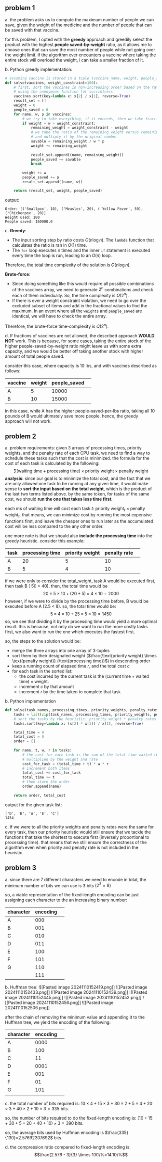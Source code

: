 ## problem 1
a. 
the problem asks us to compute the maximum number of people we can save, given the weight of the medicine and the number of people that can be saved with that vaccine.

for this problem, I opted with the **greedy** approach and greedily select the product with the highest **people saved-by-weight** ratio, as it allows me to choose ones that can save the most number of people w[]()hile not going over the weight limit. if the algorithm ever encounters a vaccine where taking the entire stock will overload the weight, i can take a smaller fraction of it.

b.
Python greedy implementation:
```python
# assuming vaccine is stored in a tuple (vaccine_name, weight, people_saved)
def solve(vaccines, weight_constraint=100):
	# first, sort the vaccines in non-increasing order based on the ratio
	# using the anonymous function for succintness
	vaccines.sort(key=lambda x: x[2] / x[1], reverse=True)
	result_set = []
	weight = 0
	people_saved = 0
	for name, w, p in vaccines:
		# we try to take everything, if it exceeds, then we take fraction
		if weight + w > weight_constraint:
			remaining_weight = weight_constraint - weight
			# we take the ratio of the remaining_weight versus remaining product
			# and multiply it by the original number
			savable = remaining_weight / w * p 
			weight += remaining_weight
			
			result_set.append((name, remaining_weight))
			people_saved += savable
			break
			
		weight += w
		people_saved += p
		result_set.append((name, w))

	return (result_set, weight, people_saved)
```

output:

```plaintext
Order: [('Smallpox', 10), ('Measles', 20), ('Yellow Fever', 50), ('Chickenpox', 20)]
Weight used: 100
People saved: 160000.0
```

c.
**Greedy**:
- The input sorting step by ratio costs $O(n\log n)$. The `lambda` function that calculates the ratio is ran in $O(1)$ time. 
- The `for` loop executes n times and the inner `if` statement is executed every time the loop is run, leading to an $O(n)$ loop.

Therefore, the total time complexity of the solution is $O(n\log n)$.

**Brute-force**:
- Since doing something like this would require all possible combinations of the vaccines array, we need to generate $2^n$ combinations and check each of them individually. So, the time complexity is $O(2^n)$.
- If there is ever a weight constraint violation, we need to go over the excluded subset of items and add in the fractional values to find the maximum. In an event where all the `weights` and `people_saved` are identical, we will have to check the entire array.

Therefore, the brute-force time-complexity is $\Omega(2^n)$. 

d. 
If fractions of vaccines are not allowed, the described approach **WOULD NOT** work. This is because, for some cases, taking the entire stock of the higher people-saved-by-weight ratio might leave us with some extra capacity, and we would be better off taking another stock with higher amount of total people saved.

consider this case, where capacity is 10 lbs, and with vaccines described as follows:

| vaccine | weight | people_saved |     |
| ------- | ------ | ------------ | --- |
| A       | 5      | 10000        |     |
| B       | 10     | 15000        |     |
in this case, while A has the higher people-saved-per-lbs ratio, taking all 10 pounds of B would ultimately save more people. hence, the greedy approach will not work.
## problem 2

a.
problem requirements: given 3 arrays of processing times, priority weights, and the penalty rate of each CPU task, we need to find a way to schedule these tasks such that the cost is minimized. the formula for the cost of each task is calculated by the following:
$$\sum{(\text{waiting time} + \text{processing time}) \times \text{priority weight} \times \text{penalty weight}}$$
**analysis:** 
since our goal is to minimize the total cost, and the fact that we are only allowed one task to be running at any given time, it would make sense to **sort the input based on the total weight**, which is the product of the last two terms listed above. by the same token, for tasks of the same cost, we should **run the one that takes less time first**.

each ms of waiting time will cost each task $t$: $\text{priority weight}_{t} \times \text{penalty weight}_{t}$. that means, we can minimize cost by running the most expensive functions first, and leave the cheaper ones to run later as the accumulated cost will be less compared to the any other order.

one more note is that we should also **include the processing time** into the greedy heuristic. consider this example:

| task | processing time | priority weight | penalty rate |     |
| ---- | --------------- | --------------- | ------------ | --- |
| A    | 20              | 5               | 10           |     |
| B    | 5               | 4               | 10           |     |
if we were only to consider the total_weight, task A would be executed first, then task B ( 50 > 40). then, the total time would be 
$$20\times 5\times 10 + (20 + 5) \times 4 \times 10 = 2000$$
however, if we were to divide by the processing time before, B would be executed before A (2.5 < 8). so, the total time would be:
$$
5 \times 4 \times 10 + 25 \times 5 \times 10 = 1450
$$
so, we see that dividing it by the processing time would yield a more optimal result. this is because, not only do we want to run the more costly tasks first, we also want to run the one which executes the fastest first.

so, the steps to the solution would be:
- merge the three arrays into one array of 3-tuples
- sort them by their designated weight ($\frac{\text{priority weight} \times \text{penalty weight}} {\text{processing time}}$) in descending order
- keep a running count of elapsed time $r$, and the total cost $c$
- for each task in the sorted list:
	- the cost incurred by the current task is the $(\text{current time} + \text{waited time}) \times \text{weight}$.
	- increment $c$ by that amount
	- increment $r$ by the time taken to complete that task

b. 
Python implementation

```python
def solve(task_names, processing_times, priority_weights, penalty_rates):
	tasks = list(zip(task_names, processing_times, priority_weights, penalty_rates))
	# sort the tasks by the heuristic: priority_weight * penalty_rates / processing_times
	tasks.sort(key=lambda x: (x[2] * x[3]) / x[1], reverse=True)

	total_time = 0
	total_cost = 0
	order = []
	
	for name, t, w, r in tasks:
		# the cost for each task is the sum of the total time waited thus far
		# multiplied by the weight and rate
		cost_for_task = (total_time + t) * w * r
		# increment both items
		total_cost += cost_for_task
		total_time += t
		# then store the order
		order.append(name)
	
	return order, total_cost
```

output for the given task list:

```plaintext
['D', 'B', 'A', 'E', 'C']
1454
```

c. 
if we were to all the priority weights and penalty rates were the same for every task, then our priority heuristic would still ensure that we tackle the functions that take the shortest to execute first (inversely proportional to processing time). that means that we still ensure the correctness of the algorithm even when priority and penalty rate is not included in the heuristic.

## problem 3
a. 
since there are 7 different characters we need to encode in total, the minimum number of bits we can use is 3 bits ($2^{3}=8$)

so, a viable representation of the fixed-length encoding can be just assigning each character to the an increasing binary number:

| character | encoding |     |
| --------- | -------- | --- |
| A         | 000      |     |
| B         | 001      |     |
| C         | 010      |     |
| D         | 011      |     |
| E         | 100      |     |
| F         | 101      |     |
| G         | 110      |     |
|           | 111      |     |


b. 
Huffman tree:
![[Pasted image 20241110152419.png]]
![[Pasted image 20241110152433.png]]
![[Pasted image 20241110152439.png]]
![[Pasted image 20241110152445.png]]
![[Pasted image 20241110152452.png]]
![[Pasted image 20241110152456.png]]
![[Pasted image 20241110152506.png]]

after the chain of removing the minimum value and appending it to the Huffman tree, we yield the encoding of the following:

| character | encoding |     |
| --------- | -------- | --- |
| A         | 0000     |     |
| B         | 100      |     |
| C         | 11       |     |
| D         | 0001     |     |
| E         | 001      |     |
| F         | 01       |     |
| G         | 101      |     |
|           |          |     |
c. 
the total number of bits required is:
$10 \times 4 + 15 \times 3 + 30 \times 2 + 5 \times 4 + 20 \times 3 + 40 \times 2 + 10 \times 3 =335$ bits.

so, the number of bits required to do the fixed-length encoding is:
$(10 + 15+30+5+20+40+10) \times 3 = 390$ bits.

so, the average bits used by Huffman encoding is $\frac{335}{130}=2.57692307692$ bits.

d. 
the compression ratio compared to fixed-length encoding is:
$$\frac{2.576 - 3}{3} \times 100\%=14.10\%$$

